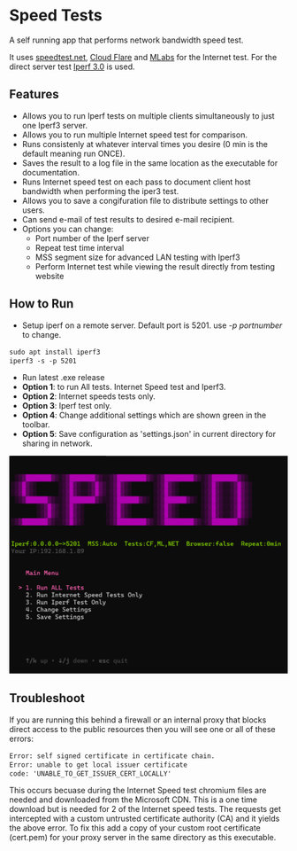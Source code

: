 # Speed Tests

A self running app that performs network bandwidth speed test.

It uses [speedtest.net](https://www.speedtest.net/), [Cloud Flare](https://speed.cloudflare.com/) and [MLabs](https://speed.measurementlab.net/#/) for the Internet test. For the direct server test [Iperf 3.0](https://iperf.fr/iperf-download.php) is used.

## Features
- Allows you to run Iperf tests on multiple clients simultaneously to just one Iperf3 server.
- Allows you to run multiple Internet speed test for comparison.
- Runs consistenly at whatever interval times you desire (0 min is the default meaning run ONCE).
- Saves the result to a log file in the same location as the executable for documentation.
- Runs Internet speed test on each pass to document client host bandwidth when performing the iper3 test.
- Allows you to save a congifuration file to distribute settings to other users.
- Can send e-mail of test results to desired e-mail recipient.
- Options you can change: 
    - Port number of the Iperf server
    - Repeat test time interval
    - MSS segment size for advanced LAN testing with Iperf3
    - Perform Internet test while viewing the result directly from testing website

## How to Run
- Setup iperf on a remote server. Default port is 5201. use *-p portnumber* to change.
```
sudo apt install iperf3
iperf3 -s -p 5201
```

- Run latest .exe release
- **Option 1**: to run All tests. Internet Speed test and Iperf3.
- **Option 2**: Internet speeds tests only.
- **Option 3**: Iperf test only.
- **Option 4**: Change additional settings which are shown green in the toolbar.
- **Option 5**: Save configuration as 'settings.json' in current directory for sharing in network.


![Menu](media/speed3.png)

## Troubleshoot

If you are running this behind a firewall or an internal proxy that blocks direct access to the public resources then you will see one or all of these errors:

```
Error: self signed certificate in certificate chain. 
Error: unable to get local issuer certificate
code: 'UNABLE_TO_GET_ISSUER_CERT_LOCALLY'
```

This occurs becuase during the Internet Speed test chromium files are needed and downloaded from the Microsoft CDN. This is a one time download but is needed for 2 of the Internet speed tests. The requests get intercepted with a custom untrusted certificate authority (CA) and it yields the above error. To fix this add a copy of your custom root certificate (cert.pem) for your proxy server in the same directory as this executable.
